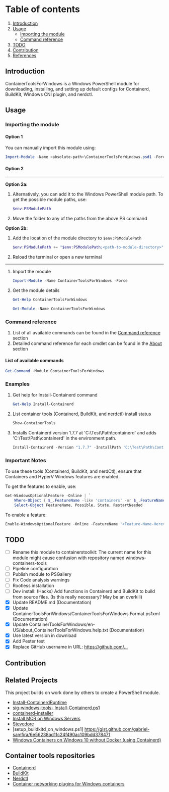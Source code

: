 # Table of contents

1. [Introduction](#introduction)
2. [Usage](#usage)
    - [Importing the module](#importing-the-module)
    - [Command reference](#command-reference)
3. [TODO](#todo)
4. [Contribution](#contribution)
5. [References](#references)

## Introduction

ContainerToolsForWindows is a Windows PowerShell module for downloading, installing, and setting up default configs for Containerd, BuildKit, Windows CNI plugin, and nerdctl.

## Usage

### Importing the module

#### Option 1

You can manually import this module using:

```PowerShell
Import-Module -Name <absolute-path>\ContainerToolsForWindows.psd1 -Force
```

#### Option 2

---
**Option 2a:**

1. Alternatively, you can add it to the Windows PowerShell module path. To get the possible module paths, use:

    ```PowerShell
    $env:PSModulePath
    ```

2. Move the folder to any of the paths from the above PS command

**Option 2b:**

1. Add the location of the module directory to `$env:PSModulePath`

    ```PowerShell
    $env:PSModulePath += "$env:PSModulePath;<path-to-module-directory>"
    ```

1. Reload the terminal or open a new terminal

---

1. Import the module

    ```PowerShell
    Import-Module -Name ContainerToolsForWindows -Force
    ```

1. Get the module details

    ```PowerShell
    Get-Help ContainerToolsForWindows
    ```

    ```PowerShell
    Get-Module -Name ContainerToolsForWindows
    ```

### Command reference

1. List of all available commands can be found in the [Command reference](./docs/command-reference.md) section
1. Detailed command reference for each cmdlet can be found in the [About](./docs/About/) section

#### List of available commands

```PowerShell
Get-Command -Module ContainerToolsForWindows
```

### Examples

1. Get help for Install-Containerd command

    ```PowerShell
    Get-Help Install-Containerd
    ```

2. List container tools (Containerd, BuildKit, and nerdctl) install status

    ```PowerShell
    Show-ContainerTools
    ```

3. Installs Containerd version 1.7.7 at 'C:\Test\Path\containerd' and adds 'C:\Test\Path\containerd' in the environment path.

    ```powershell
    Install-Containerd -Version "1.7.7" -InstallPath 'C:\Test\Path\Containerd'
    ```

### Important Notes

To use these tools (Containerd, BuildKit, and nerdCtl), ensure that Containers and HyperV Windows features are enabled.

To get the features to enable, use:

```PowerShell
Get-WindowsOptionalFeature -Online | `
    Where-Object { $_.FeatureName -like 'containers' -or $_.FeatureName -match "Microsoft-Hyper-V(-All)?$" } | `
    Select-Object FeatureName, Possible, State, RestartNeeded
```

To enable a feature:

```PowerShell
Enable-WindowsOptionalFeature -Online -FeatureName '<Feature-Name-Here>' -All -NoRestart
```

## TODO

- [ ] Rename this module to containerstoolkit: The current name for this module might cause confusion with repository named windows-containers-tools
- [ ] Pipeline configuration
- [ ] Publish module to PSGallery
- [ ] Fix Code analysis warnings
- [ ] Rootless installation
- [ ] Dev install: (Hacks) Add functions in Containerd and BuildKit to build from source files. (Is this really necessary? May be an overkill)
- [x] Update README.md (Documentation)
- [x] Update ContainerToolsForWindows/ContainerToolsForWindows.Format.ps1xml (Documentation)
- [x] Update ContainerToolsForWindows/en-US/about_ContainerToolsForWindows.help.txt (Documentation)
- [x] Use latest version in download
- [x] Add Pester test
- [x] Replace GitHub username in URL: <https://github.com/...>

## Contribution

## Related Projects

This project builds on work done by others to create a PowerShell module.

- [Install-ContainerdRuntime](https://github.com/microsoft/Windows-Containers/blob/Main/helpful_tools/Install-ContainerdRuntime/install-containerd-runtime.ps1)
- [sig-windows-tools- Install-Containerd.ps1](https://github.com/kubernetes-sigs/sig-windows-tools/blob/master/hostprocess/Install-Containerd.ps1)
- [containerd-installer](https://github.com/lippertmarkus/containerd-installer)
- [Install MCR on Windows Servers](https://docs.mirantis.com/mcr/20.10/install/mcr-windows.html)
- [Stevedore](https://github.com/slonopotamus/stevedore)
- [setup_buildkitd_on_windows.ps1] <https://gist.github.com/gabriel-samfira/6e56238ad11c24f490ac109bdd378471>
- [Windows Containers on Windows 10 without Docker (using Containerd)](https://www.jamessturtevant.com/posts/Windows-Containers-on-Windows-10-without-Docker-using-Containerd/)

## Container tools repositories

- [Containerd](https://github.com/containerd/containerd)
- [BuildKit](https://github.com/moby/buildkit)
- [Nerdctl](https://github.com/containerd/nerdctl)
- [Container networking plugins for Windows containers](https://github.com/microsoft/windows-container-networking)
